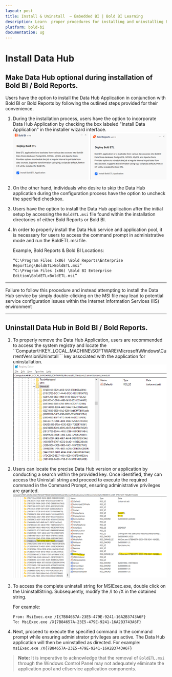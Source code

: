 ```yaml
---
layout: post
title: Install & Uninstall  – Embedded BI | Bold BI Learning
description: Learn  proper procedures for installing and uninstalling Bold ETL in conjunction with the installation of Bold BI and Bold Reports.
platform: bold-bi
documentation: ug
---
```


# Install Data Hub

## Make Data Hub optional during installation of Bold BI / Bold Reports.

Users have the option to install the Data Hub Application in conjunction with Bold BI or Bold Reports by following the outlined steps provided for their convenience.

1. During the installation process, users have the option to incorporate Data Hub Application by checking the box labeled "Install Data Application" in the installer wizard interface.
![Source](/static/assets/working-with-etl/images/etl_install.png)   

2. On the other hand, individuals who desire to skip the Data Hub application during the configuration process have the option to uncheck the specified checkbox.

3. Users have the option to install the Data Hub application after the initial setup by accessing the ``BoldETL.msi`` file found within the installation directories of either Bold Reports or Bold BI.
   
4. In order to properly install the Data Hub service and application pool, it is necessary for users to access the command prompt in administrative mode and run the BoldETL.msi file. 
  
    Example,
    Bold Reports & Bold BI Locations: 
    ```
    “C:\Program Files (x86) \Bold Reports\Enterprise Reporting\BoldETL>BoldETL.msi”
    “C:\Program Files (x86) \Bold BI Enterprise Edition\BoldETL>BoldETL.msi”
    ```
---

Failure to follow this procedure and instead attempting to install the Data Hub service by simply double-clicking on the MSI file may lead to potential service configuration issues within the Internet Information Services (IIS) environment

---



## Uninstall Data Hub in Bold BI / Bold Reports.
1. To properly remove the Data Hub Application, users are recommended to access the system registry and locate the ``Computer\HKEY_LOCAL_MACHINE\SOFTWARE\Microsoft\Windows\CurrentVersion\Uninstall``` key associated with the application for uninstallation.  
![Source](/static/assets/working-with-etl/images/etl_install2.png)

2. Users can locate the precise Data Hub version or application by conducting a search within the provided key. Once identified, they can access the Uninstall string and proceed to execute the required command in the Command Prompt, ensuring administrative privileges are granted.
![Source](/static/assets/working-with-etl/images/etl_install3.png)
 

3. To access the complete uninstall string for MSIExec.exe, double click on the UninstallString. Subsequently, modify the /I to /X in the obtained string.

    For example:
    ```
    From: MsiExec.exe /I{7B84657A-23E5-479E-9241-16A2B3743A6F}
    To: MsiExec.exe /X{7B84657A-23E5-479E-9241-16A2B3743A6F}
    ```

4. Next, proceed to execute the specified command in the command prompt while ensuring administrator privileges are active. The Data Hub application will then be uninstalled as directed. 
    For example:
    ``` msiExec.exe /X{7B84657A-23E5-479E-9241-16A2B3743A6F} ```


> **Note:** It is imperative to acknowledge that the removal of ``BoldETL.msi`` through the Windows Control Panel may not adequately eliminate the application pool and etlservice application components.




